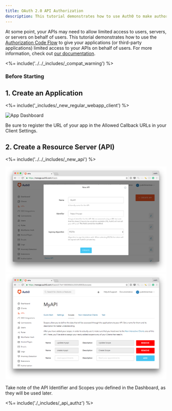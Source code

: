 ```yaml
---
title: OAuth 2.0 API Authorization
description: This tutorial demonstrates how to use Auth0 to make authorized API calls from your web app.
---
```


At some point, your APIs may need to allow limited access to users, servers, or servers on behalf of users. This tutorial demonstrates how to use the [Authorization Code Flow](https://auth0.com/docs/api-auth/tutorials/authorization-code-grant) to give your applications (or third-party applications) limited access to your APIs on behalf of users. For more information, check out [our documentation](https://auth0.com/docs/api-auth).

<%= include('../../_includes/_compat_warning') %>

### Before Starting

## 1. Create an Application

<%= include('_includes/_new_regular_webapp_client') %>

![App Dashboard](/media/articles/server-platforms/reg_web_app_client.png)

Be sure to register the URL of your app in the Allowed Callback URLs in your Client Settings.

## 2. Create a Resource Server (API)

<%= include('../../_includes/_new_api') %>

![Create API](/media/articles/api-auth/api-5.png)
![Update Scopes](/media/articles/api-auth/api-6.png)

Take note of the API Identifier and Scopes you defined in the Dashboard, as they will be used later.

<%= include('./_includes/_api_authz') %>
